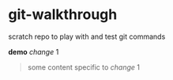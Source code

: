 # git-walkthrough
scratch repo to play with and test git commands

**demo** _change_ 1
> some content specific to _change_ 1